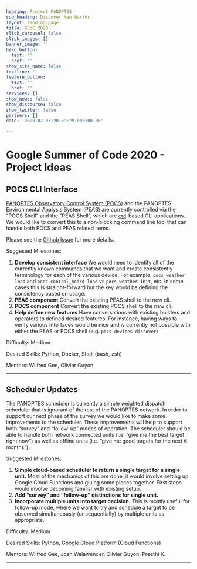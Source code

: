```yaml
---
heading: Project PANOPTES
sub_heading: Discover New Worlds
layout: landing-page
title: GSoC 2020
slick_carousel: false
slick_images: []
banner_image: ''
hero_button:
  text: ''
  href: ''
show_site_name: false
textline: ''
feature_button:
  text: ''
  href: ''
services: []
show_news: false
show_discourse: false
show_twitter: false
partners: []
date: '2020-02-03T20:59:29.000+00:00'

---
```


# Google Summer of Code 2020 - Project Ideas

## POCS CLI Interface

[PANOPTES Observatory Control System (POCS)](https://github.com/panoptes/POCS.git) and the PANOPTES Environmental Analysis System (PEAS) are currently controlled via the "POCS Shell" and the "PEAS Shell", which are [`cmd`](https://docs.python.org/3/library/cmd.html)-based CLI applications. We would like to convert this to a non-blocking command line tool that can handle both POCS and PEAS related items.

Please see the [Github Issue](https://github.com/panoptes/POCS/issues/954) for more details.

Suggested Milestones:

1. **Develop consistent interface** We would need to identify all of the currently known commands that we want and create consistently terminology for each of the various device. For example, `pocs weather load` and `pocs control_board load` vs `pocs weather init`, etc. In some cases this is straight-forward but the key would be defining the consistency based on usage.
2. **PEAS component** Convert the existing PEAS shell to the new cli.
3. **POCS component** Convert the existing POCS shell to the new cli.
3. **Help define new features** Have conversations with existing builders and operators to defined desired features. For instance, having ways to verify various interfaces would be nice and is currently not possible with either the PEAS or POCS shell (e.g. `pocs devices discover`)

Difficulty: Medium

Desired Skills: Python, Docker, Shell (bash, zsh)

Mentors: Wilfred Gee, Olivier Guyon

<hr>

## Scheduler Updates

The PANOPTES scheduler is currently a simple weighted dispatch scheduler that is ignorant of the rest of the PANOPTES network. In order to support our next phase of the survey we would like to make some improvements to the scheduler. These improvements will help to support both “survey” and “follow-up” modes of operation. The scheduler should be able to handle both network connected units (i.e. “give me the best target right now”) as well as offline units (i.e. “give me good targets for the next 6 months”).

Suggested Milestones:

1. **Simple cloud-based scheduler to return a single target for a single unit.** Most of the mechanics of this are done, it would involve setting up Google Cloud Functions and gluing some pieces together. First steps would involve becoming familiar with existing setup.
2. **Add “survey” and “follow-up” distinctions for single unit.**
3. **Incorporate multiple units into target decision.** This is mostly useful for follow-up mode, where we want to try and schedule a target to be observed simultaneously (or sequentially) by multiple units as appropriate.

Difficulty: Medium

Desired Skills: Python, Google Cloud Platform (Cloud Functions)

Mentors: Wilfred Gee, Josh Walawender, Olivier Guyon, Preethi K.

<hr>
